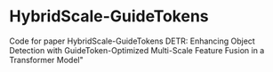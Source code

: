 # HybridScale-GuideTokens
Code for  paper HybridScale-GuideTokens DETR: Enhancing Object Detection with GuideToken-Optimized Multi-Scale Feature Fusion in a Transformer Model"
